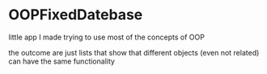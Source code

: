 # OOPFixedDatebase
little app I made trying to use most of the concepts of OOP

the outcome are just lists that show that different objects (even not related) can have the same functionality
